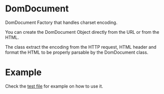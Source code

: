DomDocument
===========

DomDocument Factory that handles charset encoding.

You can create the DomDocument Object directly from the URL or from the HTML.

The class extract the encoding from the HTTP request, HTML header and format the HTML to be properly parsable by the DomDocument class.

# Example

Check the [test file](/test/FactoryTest.php) for example on how to use it.
